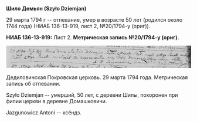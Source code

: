 **Шило Демьян (Szyło Dziemjan)**

29 марта 1794 г -- отпевание, умер в возрасте 50 лет (родился около 1744
года) (НИАБ 136-13-919, лист 2, №20/1794-у (ориг)).

**НИАБ 136-13-919:** Лист 2. **Метрическая запись №20/1794-у (ориг).**

![](./media/344716273288beca51b3a394b32e045dbcdd2d6c.png)

Дедиловичская Покровская церковь. 29 марта 1794 года. Метрическая запись
об отпевании.

Szyło Dziemjan -- умерший, 50 лет, с деревни Шилы, похоронен при филии
церкви в деревне Домашковичи.

Jazgunowicz Antoni -- ксёндз.
